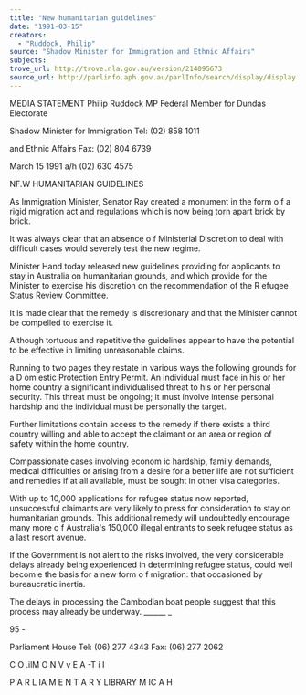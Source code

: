 ```yaml
---
title: "New humanitarian guidelines"
date: "1991-03-15"
creators:
  - "Ruddock, Philip"
source: "Shadow Minister for Immigration and Ethnic Affairs"
subjects:
trove_url: http://trove.nla.gov.au/version/214095673
source_url: http://parlinfo.aph.gov.au/parlInfo/search/display/display.w3p;query=Id%3A%22media/pressrel/HPR02004773%22
---
```


 MEDIA STATEMENT Philip Ruddock MP Federal Member for Dundas Electorate

 Shadow Minister for Immigration Tel: (02) 858 1011

 and Ethnic Affairs Fax: (02) 804 6739

 March 15 1991 a/h (02) 630 4575

 NF.W HUMANITARIAN GUIDELINES

 As Immigration Minister, Senator Ray created a monument in the form o f a rigid migration act and  regulations which is now being torn apart brick by brick.

 It was always clear that an absence o f Ministerial Discretion to deal with difficult cases would severely  test the new regime.

 Minister Hand today released new guidelines providing for applicants to stay in Australia on  humanitarian grounds, and which provide for the Minister to exercise his discretion on the  recommendation of the R efugee Status Review Committee.

 It is made clear that the remedy is discretionary and that the Minister cannot be compelled to exercise  it.

 Although tortuous and repetitive the guidelines appear to have the potential to be effective in limiting  unreasonable claims.

 Running to two pages they restate in various ways the following grounds for a D om estic Protection  Entry Permit. An individual must face in his or her home country a significant individualised threat to  his or her personal security. This threat must be ongoing; it must involve intense personal hardship and  the individual must be personally the target.

 Further limitations contain access to the remedy if there exists a third country willing and able to accept  the claimant or an area or region of safety within the home country.

 Compassionate cases involving econom ic hardship, family demands, medical difficulties or arising from  a desire for a better life are not sufficient and remedies if at all available, must be sought in other visa  categories.

 With up to 10,000 applications for refugee status now reported, unsuccessful claimants are very likely  to press for consideration to stay on humanitarian grounds. This additional remedy will undoubtedly  encourage many more o f Australia's 150,000 illegal entrants to seek refugee status as a last resort  avenue.

 If the Government is not alert to the risks involved, the very considerable delays already being  experienced in determining refugee status, could well becom e the basis for a new form o f migration:  that occasioned by bureaucratic inertia.

 The delays in processing the Cambodian boat people suggest that this process may already be  underway. ______ _

 95 -

 Parliament House  Tel: (06) 277 4343  Fax: (06) 277 2062

 C O .ilM O N V v E A -T i I 

 P A R L IA M E N T A R Y  LIBRARY  M IC A H

